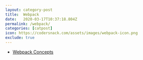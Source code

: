 ```yaml
---
layout: category-post
title:  Webpack
date:   2020-03-17T10:37:18.804Z
permalink: /webpack/
categories: [catpost]
icon: https://codersnack.com/assets/images/webpack-icon.png
exclude: true
---
```

 * [Webpack Concepts](/webpack-concepts) 
